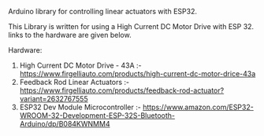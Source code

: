 Arduino library for controlling linear actuators with ESP32.


This Library is written for using a High Current DC Motor Drive with ESP 32. links to the hardware are given below.


Hardware:
1. High Current DC Motor Drive - 43A :- https://www.firgelliauto.com/products/high-current-dc-motor-drice-43a
2. Feedback Rod Linear Actuators     :- https://www.firgelliauto.com/products/feedback-rod-actuator?variant=2632767555
3. ESP32 Dev Module Microcontroller  :- https://www.amazon.com/ESP32-WROOM-32-Development-ESP-32S-Bluetooth-Arduino/dp/B084KWNMM4

